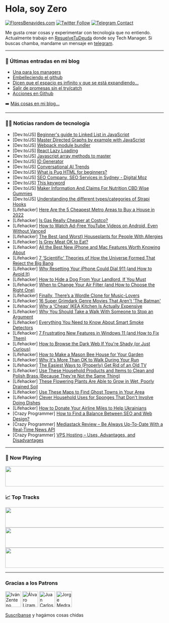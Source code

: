 # Hola, soy Zero

[![FloresBenavides.com](https://img.shields.io/website?down_message=oops&label=MiBlog&style=for-the-badge&up_message=online&url=https%3A%2F%2Ffloresbenavides.com)](https://floresbenavides.com) [![Twitter Follow](https://img.shields.io/twitter/follow/ZeroDragon?color=%231DA1F2&label=Follow&logo=twitter&logoColor=ffffff&style=for-the-badge)](https://twitter.com/zerodragon) [![Telegram Contact](https://img.shields.io/badge/escr%C3%ADbeme-ZeroDragon-%2326A5E4?style=for-the-badge&logo=telegram)](https://t.me/zerodragon)

Me gusta crear cosas y experimentar con tecnología que no entiendo.
Actualmente trabajo en [ResuelveTuDeuda](http://github.com/resuelve) donde soy Tech Manager.
Si buscas chamba, mandame un mensaje en [telegram](https://t.me/zerodragon).

---

### 📕 Últimas entradas en mi blog
<!-- BLOG-POST-LIST:START -->
- [Una para los managers](https://floresbenavides.com/una-para-los-managers/)
- [Embelleciendo el github](https://floresbenavides.com/embelleciendo-el-github/)
- [Dicen que el espacio es infinito y que se está expandiendo…](https://floresbenavides.com/dicen-que-el-espacio-es-infinito-y-que-se-esta-expandiendo/)
- [Salir de promesas sin el try/catch](https://floresbenavides.com/salir-de-promesas-sin-el-try-catch/)
- [Acciones en Github](https://floresbenavides.com/acciones-en-github/)
<!-- BLOG-POST-LIST:END -->

➡️ [Más cosas en mi blog...](https://floresbenavides.com)

---

### 👨‍💻 Noticias random de tecnología
<!-- TECH-POSTS:START -->
- [Dev.to/JS] [Beginner&#39;s guide to Linked List in JavaScript](https://dev.to/judis07/beginners-guide-to-linked-list-in-javascript-31cf)
- [Dev.to/JS] [Master Directed Graphs by example with JavaScript](https://dev.to/antoinecoulon/master-directed-graphs-by-example-with-javascript-4oef)
- [Dev.to/JS] [Webpack module bundler](https://dev.to/oneadvanced/webpack-module-bundler-52jh)
- [Dev.to/JS] [React Lazy Loading](https://dev.to/nrajesh40/react-lazy-loading-4567)
- [Dev.to/JS] [Javascript array methods to master](https://dev.to/alaminjuma/javascript-array-methods-to-master-1kgl)
- [Dev.to/JS] [ID Generator](https://dev.to/franco9535/id-generator-2n9p)
- [Dev.to/JS] [Conversational AI Trends](https://dev.to/yugasasoftware/conversational-ai-trends-1i7g)
- [Dev.to/JS] [What is Pug HTML for beginners?](https://dev.to/arun40624802/what-is-pug-html-for-beginners-all-time-dev-2al3)
- [Dev.to/JS] [SEO Company, SEO Services in Sydney - Digital Moz](https://dev.to/digitalmoz2022/seo-company-seo-services-in-sydney-digital-moz-2olp)
- [Dev.to/JS] [This keyword](https://dev.to/loty1234/this-keyword-3akm)
- [Dev.to/JS] [Maker Information And Claims For Nutrition CBD Wise Gummies](https://dev.to/vermontpure_cbd/maker-information-and-claims-for-nutrition-cbd-wise-gummies-1ak)
- [Dev.to/JS] [Understanding the different types/categories of Strapi Hooks](https://dev.to/strapi/understanding-the-different-typescategories-of-strapi-hooks-2ie4)
- [Lifehacker] [Here Are the 5 Cheapest Metro Areas to Buy a House in 2022](https://lifehacker.com/here-are-the-5-cheapest-metro-areas-to-buy-a-house-in-2-1848650897)
- [Lifehacker] [Is Gas Really Cheaper at Costco?](https://lifehacker.com/is-gas-really-cheaper-at-costco-1848651490)
- [Lifehacker] [How to Watch Ad-Free YouTube Videos on Android, Even Without Vanced](https://lifehacker.com/how-to-watch-ad-free-youtube-videos-on-android-even-wi-1848649514)
- [Lifehacker] [The Best &lpar;and Worst&rpar; Houseplants for People With Allergies](https://lifehacker.com/the-best-and-worst-houseplants-for-people-with-allerg-1848648538)
- [Lifehacker] [Is Grey Meat OK to Eat?](https://lifehacker.com/is-grey-meat-ok-to-eat-1848650223)
- [Lifehacker] [All the Best New iPhone and Mac Features Worth Knowing About](https://lifehacker.com/all-the-best-new-iphone-and-mac-features-worth-knowing-1848645135)
- [Lifehacker] [7 ‘Scientific’ Theories of How the Universe Formed That Reject the Big Bang](https://lifehacker.com/7-scientific-theories-of-how-the-universe-formed-that-1848650132)
- [Lifehacker] [Why Resetting Your iPhone Could Dial 911 &lpar;and How to Avoid It&rpar;](https://lifehacker.com/why-resetting-your-iphone-could-dial-911-and-how-to-av-1848649461)
- [Lifehacker] [How to Hide a Dog From Your Landlord, If You Must](https://lifehacker.com/how-to-hide-a-dog-from-your-landlord-if-you-must-1848650098)
- [Lifehacker] [When to Change Your Air Filter &lpar;and How to Choose the Right One&rpar;](https://lifehacker.com/when-to-change-your-air-filter-and-how-to-choose-the-r-1848648590)
- [Lifehacker] [Finally, There’s a Wordle Clone for Music-Lovers](https://lifehacker.com/finally-there-s-a-wordle-clone-for-music-lovers-1848649747)
- [Lifehacker] [16 Super Grimdark Genre Movies That Aren&#39;t &#39;The Batman&#39;](https://lifehacker.com/16-super-grimdark-genre-movies-that-arent-the-batman-1848634458)
- [Lifehacker] [Why a ‘Cheap’ IKEA Kitchen Is Actually Expensive](https://lifehacker.com/why-a-cheap-ikea-kitchen-is-actually-expensive-1848649518)
- [Lifehacker] [Why You Should Take a Walk With Someone to Stop an Argument](https://lifehacker.com/why-you-should-take-a-walk-with-someone-to-stop-an-argu-1848648540)
- [Lifehacker] [Everything You Need to Know About Smart Smoke Detectors](https://lifehacker.com/everything-you-need-to-know-about-smart-smoke-detectors-1848642173)
- [Lifehacker] [7 Frustrating New Features in Windows 11 &lpar;and How to Fix Them&rpar;](https://lifehacker.com/7-frustrating-new-features-in-windows-11-and-how-to-fi-1848626828)
- [Lifehacker] [How to Browse the Dark Web If You&#39;re Shady &lpar;or Just Curious&rpar;](https://lifehacker.com/how-to-browse-the-dark-web-if-youre-shady-or-just-curi-1848643880)
- [Lifehacker] [How to Make a Mason Bee House for Your Garden](https://lifehacker.com/how-to-make-a-mason-bee-house-for-your-garden-1848637898)
- [Lifehacker] [Why It&#39;s More Than OK to Walk During Your Run](https://lifehacker.com/why-its-more-than-ok-to-walk-during-your-run-1848642087)
- [Lifehacker] [The Easiest Ways to &lpar;Properly&rpar; Get Rid of an Old TV](https://lifehacker.com/the-easiest-ways-to-properly-get-rid-of-an-old-tv-1848645882)
- [Lifehacker] [Use These Household Products and Items to Clean and Polish Brass &lpar;Because They&#39;re Not the Same Thing&rpar;](https://lifehacker.com/use-these-household-products-and-items-to-clean-and-pol-1848645887)
- [Lifehacker] [These Flowering Plants Are Able to Grow in Wet, Poorly Drained Soil](https://lifehacker.com/these-flowering-plants-are-able-to-grow-in-wet-poorly-1848645888)
- [Lifehacker] [Use These Maps to Find Ghost Towns in Your Area](https://lifehacker.com/use-these-maps-to-find-ghost-towns-in-your-area-1848645196)
- [Lifehacker] [Clever Household Uses for Sponges That Don&#39;t Involve Doing Dishes](https://lifehacker.com/clever-household-uses-for-sponges-that-dont-involve-doi-1848645199)
- [Lifehacker] [How to Donate Your Airline Miles to Help Ukrainians](https://lifehacker.com/how-to-donate-your-airline-miles-to-help-ukrainians-1848645021)
- [Crazy Programmer] [How to Find a Balance Between SEO and Web Design?](https://www.thecrazyprogrammer.com/2022/03/how-to-find-a-balance-between-seo-and-web-design.html)
- [Crazy Programmer] [Mediastack Review – Be Always Up-To-Date With a Real-Time News API](https://www.thecrazyprogrammer.com/2022/03/mediastack-review.html)
- [Crazy Programmer] [VPS Hosting – Uses, Advantages, and Disadvantages](https://www.thecrazyprogrammer.com/2022/03/vps-hosting.html)<!-- TECH-POSTS:END -->

---

### 🎵 Now Playing
<a href="https://spotify-now-playing-dun.vercel.app/now-playing?open"><img src="https://spotify-now-playing-dun.vercel.app/now-playing" width="540" height="64"></a>

### 📈 Top Tracks
<a href="https://spotify-now-playing-dun.vercel.app/top-tracks?i=1&open"><img src="https://spotify-now-playing-dun.vercel.app/top-tracks?i=1" width="540" height="64"></a>
<a href="https://spotify-now-playing-dun.vercel.app/top-tracks?i=2&open"><img src="https://spotify-now-playing-dun.vercel.app/top-tracks?i=2" width="540" height="64"></a>
<a href="https://spotify-now-playing-dun.vercel.app/top-tracks?i=3&open"><img src="https://spotify-now-playing-dun.vercel.app/top-tracks?i=3" width="540" height="64"></a>

---

### Gracias a los Patrons
[<img src="https://avatars.githubusercontent.com/u/243380?v=4" alt="Iván Zenteno" width="50px">](https://github.com/k001) [<img src="https://avatars.githubusercontent.com/u/19955639?v=4" alt="Álvaro Lizama" width="50px">](https://github.com/alvarolizama) [<img src="https://avatars.githubusercontent.com/u/2718753?v=4" alt="Juan Carlos Ruiz" width="50px">](https://github.com/JuanCrg90) [<img src="https://avatars.githubusercontent.com/u/37025?v=4" alt="Jorge Medrano" width="50px">](https://github.com/h1pp1e) 

[Suscríbanse](https://www.patreon.com/zerodragon) y hagámos cosas chidas
